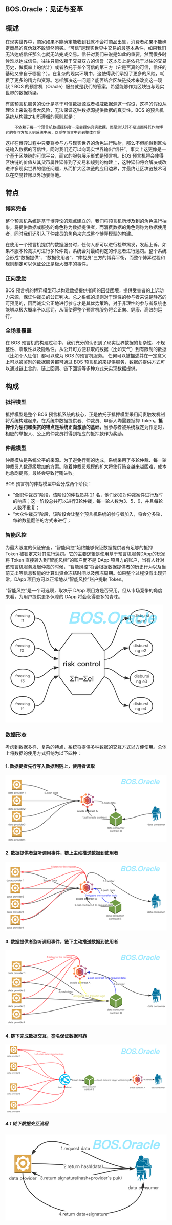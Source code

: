 BOS.Oracle：见证与变革
----------

## 概述

在现实世界中，商家如果不能确定能收到钱就不会将商品出售，消费者如果不能确定商品的真伪就不敢贸然购买。“可信”是现实世界中交易的最基本条件，如果我们无法达成信任那么也就无法完成交易。信任对我们来说是如此的重要，然而很多时候难以达成信任，往往只能依赖于交易双方的信誉（这本质上是依托于以往的交易历史，做概率上的估计）或者依托于某个可信的第三方（它是否真的可信，信任的基础又来自于哪里？）。在复杂的现实环境中，这使得我们承担了更多的风险，耗费了更多的精力和资源。怎样解决这一问题？能否结合区块链技术来改变这一现状？BOS 的预言机（Oracle）服务就是我们的答案，希望能够作为区块链与现实世界的数据桥梁。

有些预言机服务的设计是基于可信数据源或者权威数据源这一假设，这样的假设从理论上来说有很大风险，无法保证这种数据源提供数据的真实性。BOS 的预言机系统从构建之初所遵循的原则就是： 

```
    不依赖于每一个预言机数据提供者一定会提供真实数据，而是承认其不足进而将其作为博弈的参与方加入到系统中来，以期在博弈中达到整体可信
```

这样在博弈过程中只要将参与方与现实世界的角色进行映射，那么不但能得到区块链输入数据的可信性，同时我们还可以向现实世界输出“信任”。事实上这更像是一个基于区块链的可信平台，而它的服务展示形式是预言机。BOS 预言机将会使得区块链的价值从其货币属性延伸到了交易和规则的构建上，这种延伸将会解决或改进许多现实世界的信任问题，从而扩大区块链的应用边界，并最终让区块链技术可以在交易转账以外场景落地。

## 特点 
### 博弈完备

整个预言机系统是基于博弈论的观点建立的，我们将预言机所涉及到的角色进行抽象，将提供数据或服务的角色称为数据提供者，而消费数据的角色则称为数据使用者，同时我们还引入了仲裁员的角色来完成整个博弈模型的构建。

在使用一个预言机提供的数据服务时，任何人都可以进行检举揭发，发起上诉，如果不服本轮裁决可进行多轮仲裁，系统会对最终判定的作恶者进行惩罚。整个系统会形成“数据提供”、“数据使用者”、“仲裁员”三方的博弈平衡，而整个博弈过程和规则制定可以保证公正是极大概率的事件。

### 正向激励

BOS 预言机的博弈模型可以构建数据提供者间的囚徒困境，提供受害者的上诉动力来源，保证仲裁员的公正判决。总之系统的规则对于理性的参与者来说是静态的可预见的，因而诚实公正地进行参与才是其优势策略，对于非理性的参与者系统也能够以极大概率予以惩罚，从而使得整个预言机服务将会正向、健康、高效的运行。

### 全场景覆盖

在 BOS 预言机的构建过程中，我们充分的认识到了现实世界数据的复杂性、不规整性、零散性以及隐私性。从公开可方便获取的数据（比如天气）到有限制的数据（比如个人征信）都可以成为 BOS 的预言机服务。 任何可以被描述并在一定意义上可以被鉴别的数据服务都可通过 BOS 预言机的来提供服务，数据的提供方式可以通过链上合约、链上回调、链下回调等多种方式来实现数据提供。

## 构成
### 抵押模型

抵押模型是整个 BOS 预言机系统的核心，正是依托于抵押模型采用问责触发机制将系统构建起来。在系统中数据提供者、仲裁员、申诉人均需要抵押 Token。**抵押作为惩罚和奖赏的锚点是系统正向激励的基础**，当参与者被系统裁定为作恶时，相应的举报人、公正的仲裁员将得到相应的抵押款作为奖励。

### 仲裁模型

仲裁模块是系统公平的来源。为了避免行贿的达成，系统采用了多轮仲裁、每一轮仲裁员人数逐级增加的方案。随着仲裁员规模的扩大将使行贿变越来越困难，成本也急剧提高，最终会导致行贿失败。 

BOS 预言机的仲裁模型中会分成两个阶段：  

- “全职仲裁员”阶段，该阶段的仲裁员共 21 名，他们必须对仲裁案件进行及时的响应；这一阶段总共可以进行3轮仲裁，每一轮人数为3、5、9，并且每轮人数不重复；
- “大众仲裁员”阶段，该阶段会让整个预言机系统的参与者加入，将会分多轮，每轮数量翻倍的方式来进行；

### 智能风控

为最大限度的保证安全，“智能风控”始终能够保证数据提供者有足够的抵押 Token 被锁定来对其进行惩罚。它的主要逻辑是使用基于预言机服务DApp的玩家将 Token 直接转入到“智能风控”的账户而不是 DApp 项目方的账户，当有人针对该预言机服务发起仲裁的时候，“智能风控”将会根据数据提供者的历史行为以及当前支出等信息智能的计算出资金冻结时间以及解冻周期。如果整个过程没有出现异常，DApp 项目方可以正常地从“智能风控”账户提取 Token。

“智能风控”是一个可选项，取决于 DApp 项目方是否采用。但从市场竞争的角度来看，为用户提供更多保障的 DApp 将会获得更多的青睐。

![智能风控](res/bosoracle_risk_control.png)  


### 数据形态
考虑到数据多样、复杂的特点，系统将提供多种数据的交互方式以方便使用。总体上将数据的使用方式归纳为以下四种：

#### 1. 数据提者先行写入数据到链上，使用者读取

![数据提供1](res/bosoracle_df_table.jpg)  

#### 2. 数据提供者监听调用事件，链上主动推送数据到使用者

![数据提供2](res/bosoracle_df_listen_table.jpg)  

#### 3. 数据提供者监听调用事件，链下主动推送数据到使用者

![数据提供3](res/bosoracle_df_listen_offchain.png)  

#### 4. 链下完成数据交互，签名保证数据可靠

![数据提供4](res/bosoracle_df_offchain1.jpg)  

##### 4.1 链下数据交互流程

![数据提供5](res/bosoracle_df_offchain_detail.png)  




